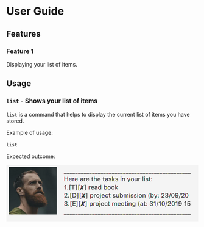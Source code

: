 # User Guide

## Features 

### Feature 1 
Displaying your list of items.

## Usage

### `list` - Shows your list of items

`list` is a command that helps to display the current list of items you have stored.

Example of usage: 

`list`

Expected outcome:

![Image of list usage](https://github.com/jerryk1997/duke/blob/master/docs/list_example.png)

